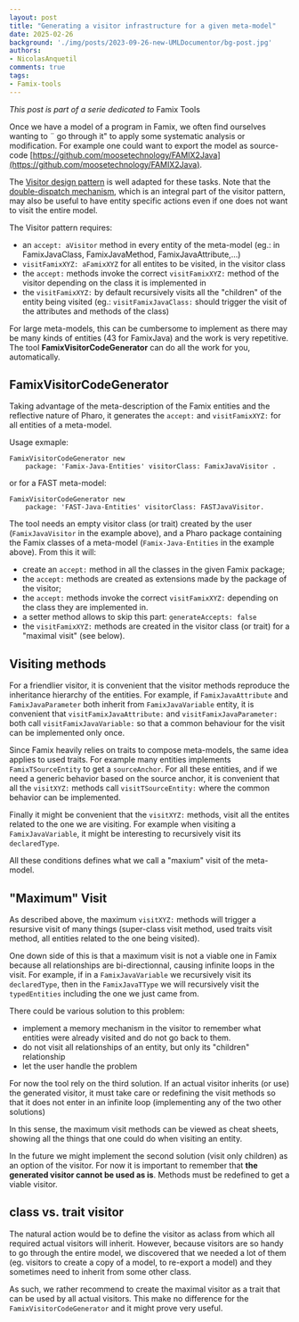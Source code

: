 ```yaml
---
layout: post
title: "Generating a visitor infrastructure for a given meta-model"
date: 2025-02-26
background: './img/posts/2023-09-26-new-UMLDocumentor/bg-post.jpg'
authors:
- NicolasAnquetil
comments: true
tags:
- Famix-tools
---
```


*This post is part of a serie dedicated to* Famix Tools

Once we have a model of a program in Famix, we often find ourselves wanting to ¨ go through it" to apply some systematic analysis or modification.
For example one could want to export the model as source-code [https://github.com/moosetechnology/FAMIX2Java](https://github.com/moosetechnology/FAMIX2Java).

The [Visitor design pattern](https://en.wikipedia.org/wiki/Visitor_pattern) is well adapted for these tasks.
Note that the [double-dispatch mechanism](https://en.wikipedia.org/wiki/Double_dispatch), which is an integral part of the visitor pattern, may also be useful to have entity specific actions even if one does not want to visit the entire model.

The Visitor pattern requires:
- an `accept: aVisitor` method in every entity of the meta-model (eg.: in FamixJavaClass, FamixJavaMethod, FamixJavaAttribute,...)
- `visitFamixXYZ: aFamixXYZ` for all entites to be visited, in the visitor class
- the `accept:` methods invoke the correct `visitFamixXYZ:` method of the visitor depending on the class it is implemented in
- the `visitFamixXYZ:` by default recursively visits all the "children" of the entity being visited (eg.: `visitFamixJavaClass:` should trigger the visit of the attributes and methods of the class)

For large meta-models, this can be cumbersome to implement as there may be many kinds of entities (43 for FamixJava) and the work is very repetitive.
The tool **FamixVisitorCodeGenerator** can do all the work for you, automatically.

## FamixVisitorCodeGenerator

Taking advantage of the meta-description of the Famix entities and the reflective nature of Pharo, it generates the `accept:` and  `visitFamixXYZ:` for all entities of a meta-model.

Usage exmaple:
```smalltalk
FamixVisitorCodeGenerator new
	package: 'Famix-Java-Entities' visitorClass: FamixJavaVisitor .
```

or for a FAST meta-model:
```smalltalk
FamixVisitorCodeGenerator new
	package: 'FAST-Java-Entities' visitorClass: FASTJavaVisitor.
```

The tool needs an empty visitor class (or trait) created by the user (`FamixJavaVisitor` in the example above), and a Pharo package containing the Famix classes of a meta-model (`Famix-Java-Entities` in the example above).
From this it will:
- create an  `accept:` method in all the classes in the given Famix package;
- the  `accept:` methods are created as extensions made by the package of the visitor;
- the `accept:` methods invoke the correct  `visitFamixXYZ:` depending on the class they are implemented in.
- a setter method allows to skip this part: `generateAccepts: false`
- the  `visitFamixXYZ:` methods are created in the visitor class (or trait) for a "maximal visit" (see below).

## Visiting methods

For a friendlier visitor, it is convenient that the visitor methods reproduce the inheritance hierarchy of the entities.
For example, if `FamixJavaAttribute` and `FamixJavaParameter` both inherit from  `FamixJavaVariable` entity, it is convenient that `visitFamixJavaAttribute:` and `visitFamixJavaParameter:` both call `visitFamixJavaVariable:` so that a common behaviour for the visit can be implemented only once.

Since Famix heavily relies on traits to compose meta-models, the same idea applies to used traits.
For example many entities implements `FamixTSourceEntity` to  get a `sourceAnchor`.
For all these entities, and if we need a generic behavior based on the source anchor, it is convenient that all the `visitXYZ:` methods call `visitTSourceEntity:` where the common behavior can be implemented.

Finally it might be convenient that the `visitXYZ:` methods, visit all the entites related to the one we are visiting.
For example when visiting a `FamixJavaVariable`, it might be interesting to recursively visit its `declaredType`.

All these conditions defines what we call a "maxium" visit of the meta-model.

## "Maximum" Visit

As described above, the maximum  `visitXYZ:` methods will trigger a resursive visit of many things (super-class visit method, used traits visit method, all entities related to the one being visited).

One down side of this is that a maximum visit is not a viable one in Famix because all relationships are bi-directionnal, causing infinite loops in the visit.
For example, if in a  `FamixJavaVariable` we recursively visit its `declaredType`, then in the `FamixJavaTType` we will recursively visit the `typedEntities` including the one we just came from.

There could be various solution to this problem:
- implement a memory mechanism in the visitor to remember what entities were already visited and do not go back to them.
- do not visit all relationships of an entity, but only its "children" relationship
- let the user handle the problem

For now the tool rely on the third solution.
If an actual visitor inherits (or use) the generated visitor, it must take care or redefining the visit methods so that it does not enter in an infinite loop (implementing any of the two other solutions)

In this sense, the maximum visit methods can be viewed as cheat sheets, showing all the things that one could do when visiting an entity.

In the future we might implement the second solution (visit only children) as an option of the visitor.
For now it is important to remember that **the generated visitor cannot be used as is**.
Methods must be redefined to get a viable visitor.

## class vs. trait visitor

The natural action would be to define the visitor as aclass from which all required actual visitors will inherit.
However, because visitors are so handy to go through the entire model, we discovered that we needed a lot of them (eg. visitors to create a copy of a model, to re-export a model) and they sometimes need to inherit from some other class.

As such, we rather recommend to create the maximal visitor as a trait that can be used by all actual visitors.
This make no difference for the `FamixVisitorCodeGenerator` and it might prove very useful.
